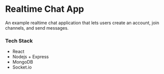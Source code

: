 # Realtime Chat App
An example realtime chat application that lets users create an account, join channels, and send messages.

### Tech Stack
* React
* Nodejs + Express
* MongoDB
* Socket.io
